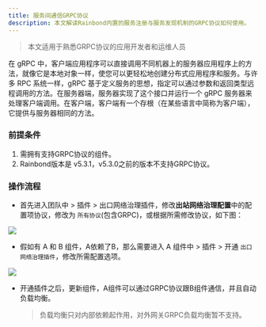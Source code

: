 ```yaml
---
title: 服务间通信GRPC协议
description: 本文解读Rainbond内置的服务注册与服务发现机制的GRPC协议如何使用。
---
```


> 本文适用于熟悉GRPC协议的应用开发者和运维人员  


在 gRPC 中，客户端应用程序可以直接调用不同机器上的服务器应用程序上的方法，就像它是本地对象一样，使您可以更轻松地创建分布式应用程序和服务。与许多 RPC 系统一样，gRPC 基于定义服务的思想，指定可以通过参数和返回类型远程调用的方法。在服务器端，服务器实现了这个接口并运行一个 gRPC 服务器来处理客户端调用。在客户端，客户端有一个存根（在某些语言中简称为客户端），它提供与服务器相同的方法。

### 前提条件

1. 需拥有支持GRPC协议的组件。
2. Rainbond版本是 v5.3.1，v5.3.0之前的版本不支持GRPC协议。



### 操作流程

* 首先进入团队中 > 插件 > 出口网络治理插件，修改**出站网络治理配置**中的配置项协议，修改为 `所有协议`(包含GRPC)，或根据所需修改协议，如下图：

![](https://grstatic.oss-cn-shanghai.aliyuncs.com/docs/5.3/user-manual/component-connection/GRPC.png)

* 假如有 A 和 B 组件，A依赖了B，那么需要进入 A 组件中 > 插件 > 开通 `出口网络治理插件`，修改所需配置选项。

![](https://grstatic.oss-cn-shanghai.aliyuncs.com/docs/5.3/user-manual/component-connection/GRPC_PORT.png)

* 开通插件之后，更新组件，A组件可以通过GRPC协议跟B组件通信，并且自动负载均衡。

  > 负载均衡只对内部依赖起作用，对外网关GRPC负载均衡暂不支持。
